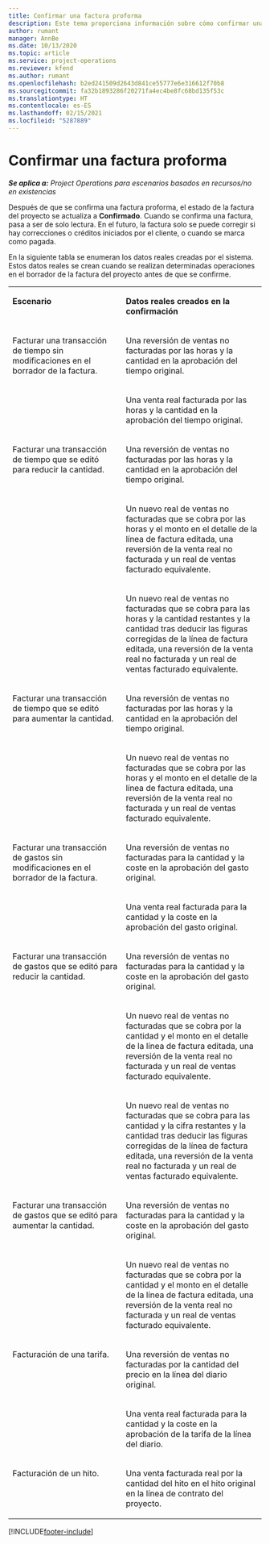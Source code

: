 ```yaml
---
title: Confirmar una factura proforma
description: Este tema proporciona información sobre cómo confirmar una factura proforma.
author: rumant
manager: AnnBe
ms.date: 10/13/2020
ms.topic: article
ms.service: project-operations
ms.reviewer: kfend
ms.author: rumant
ms.openlocfilehash: b2ed241509d2643d841ce55777e6e316612f70b8
ms.sourcegitcommit: fa32b1893286f20271fa4ec4be8fc68bd135f53c
ms.translationtype: HT
ms.contentlocale: es-ES
ms.lasthandoff: 02/15/2021
ms.locfileid: "5287889"
---
```

# <a name="confirm-a-proforma-invoice"></a>Confirmar una factura proforma

_**Se aplica a:** Project Operations para escenarios basados en recursos/no en existencias_

Después de que se confirma una factura proforma, el estado de la factura del proyecto se actualiza a **Confirmado**. Cuando se confirma una factura, pasa a ser de solo lectura. En el futuro, la factura solo se puede corregir si hay correcciones o créditos iniciados por el cliente, o cuando se marca como pagada.

En la siguiente tabla se enumeran los datos reales creadas por el sistema. Estos datos reales se crean cuando se realizan determinadas operaciones en el borrador de la factura del proyecto antes de que se confirme.

<table border="0" cellspacing="0" cellpadding="0">
    <tbody>
        <tr>
            <td width="416" valign="top">
                <p>
                    <strong>Escenario</strong>
                </p>
            </td>
            <td width="608" valign="top">
                <p>
                    <strong>Datos reales creados en la confirmación</strong>
                </p>
            </td>
        </tr>
        <tr>
            <td width="216" rowspan="2" valign="top">
                <p>
Facturar una transacción de tiempo sin modificaciones en el borrador de la factura.
                </p>
            </td>
            <td width="408" valign="top">
                <p>
Una reversión de ventas no facturadas por las horas y la cantidad en la aprobación del tiempo original.
                </p>
            </td>
        </tr>
        <tr>
            <td width="408" valign="top">
                <p>
Una venta real facturada por las horas y la cantidad en la aprobación del tiempo original.
                </p>
            </td>
        </tr>
        <tr>
            <td width="216" rowspan="3" valign="top">
                <p>
Facturar una transacción de tiempo que se editó para reducir la cantidad.
                </p>
            </td>
            <td width="408" valign="top">
                <p>
Una reversión de ventas no facturadas por las horas y la cantidad en la aprobación del tiempo original.
                </p>
            </td>
        </tr>
        <tr>
            <td width="408" valign="top">
                <p>
Un nuevo real de ventas no facturadas que se cobra por las horas y el monto en el detalle de la línea de factura editada, una reversión de la venta real no facturada y un real de ventas facturado equivalente.
                </p>
            </td>
        </tr>
        <tr>
            <td width="408" valign="top">
                <p>
Un nuevo real de ventas no facturadas que se cobra para las horas y la cantidad restantes y la cantidad tras deducir las figuras corregidas de la línea de factura editada, una reversión de la venta real no facturada y un real de ventas facturado equivalente.
                </p>
            </td>
        </tr>
        <tr>
            <td width="216" rowspan="2" valign="top">
                <p>
Facturar una transacción de tiempo que se editó para aumentar la cantidad.
                </p>
            </td>
            <td width="408" valign="top">
                <p>
Una reversión de ventas no facturadas por las horas y la cantidad en la aprobación del tiempo original.
                </p>
            </td>
        </tr>
        <tr>
            <td width="408" valign="top">
                <p>
Un nuevo real de ventas no facturadas que se cobra por las horas y el monto en el detalle de la línea de factura editada, una reversión de la venta real no facturada y un real de ventas facturado equivalente.
                </p>
            </td>
        </tr>
        <tr>
            <td width="216" rowspan="2" valign="top">
                <p>
Facturar una transacción de gastos sin modificaciones en el borrador de la factura.
                </p>
            </td>
            <td width="408" valign="top">
                <p>
Una reversión de ventas no facturadas para la cantidad y la coste en la aprobación del gasto original.
                </p>
            </td>
        </tr>
        <tr>
            <td width="408" valign="top">
                <p>
Una venta real facturada para la cantidad y la coste en la aprobación del gasto original.
                </p>
            </td>
        </tr>
        <tr>
            <td width="216" rowspan="3" valign="top">
                <p>
Facturar una transacción de gastos que se editó para reducir la cantidad.
                </p>
            </td>
            <td width="408" valign="top">
                <p>
Una reversión de ventas no facturadas para la cantidad y la coste en la aprobación del gasto original.
                </p>
            </td>
        </tr>
        <tr>
            <td width="408" valign="top">
                <p>
Un nuevo real de ventas no facturadas que se cobra por la cantidad y el monto en el detalle de la línea de factura editada, una reversión de la venta real no facturada y un real de ventas facturado equivalente. 
                </p>
            </td>
        </tr>
        <tr>
            <td width="408" valign="top">
                <p>
Un nuevo real de ventas no facturadas que se cobra para las cantidad y la cifra restantes y la cantidad tras deducir las figuras corregidas de la línea de factura editada, una reversión de la venta real no facturada y un real de ventas facturado equivalente.
                </p>
            </td>
        </tr>
        <tr>
            <td width="216" rowspan="2" valign="top">
                <p>
Facturar una transacción de gastos que se editó para aumentar la cantidad.
                </p>
            </td>
            <td width="408" valign="top">
                <p>
Una reversión de ventas no facturadas para la cantidad y la coste en la aprobación del gasto original.
                </p>
            </td>
        </tr>
        <tr>
            <td width="408" valign="top">
                <p>
Un nuevo real de ventas no facturadas que se cobra por la cantidad y el monto en el detalle de la línea de factura editada, una reversión de la venta real no facturada y un real de ventas facturado equivalente.
                </p>
            </td>
        </tr>
        <tr>
            <td width="216" rowspan="2" valign="top">
                <p>
Facturación de una tarifa.
                </p>
            </td>
            <td width="408" valign="top">
                <p>
Una reversión de ventas no facturadas por la cantidad del precio en la línea del diario original.
                </p>
            </td>
        </tr>
        <tr>
            <td width="408" valign="top">
                <p>
Una venta real facturada para la cantidad y la coste en la aprobación de la tarifa de la línea del diario.
                </p>
            </td>
        </tr>
        <tr>
            <td width="216" valign="top">
                <p>
Facturación de un hito.
                </p>
            </td>
            <td width="408" valign="top">
                <p>
Una venta facturada real por la cantidad del hito en el hito original en la línea de contrato del proyecto.
                </p>
            </td>
        </tr>
    </tbody>
</table>


[!INCLUDE[footer-include](../includes/footer-banner.md)]